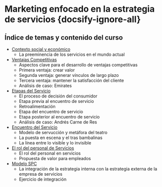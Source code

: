 # Marketing enfocado en la estrategia de servicios {docsify-ignore-all}

## Índice de temas y contenido del curso

- [Contexto social y económico](/curso/uncordobax/mcm001/contexto.md)
  - La preeminencia de los servicios en el mundo actual
- [Ventajas Competitivas](/curso/uncordobax/mcm001/ventajas.md)
  - Aspectos clave para el desarrollo de ventajas competitivas
  - Primera ventaja: crear valor
  - Segunda ventaja: generar vínculos de largo plazo
  - Tercera ventaja: mantener la satisfacción del cliente
  - Análisis de caso: Emirates
- [Etapas del Servicio](/curso/uncordobax/mcm001/etapas.md)
  - El proceso de decisión del consumidor
  - Etapa previa al encuentro de servicio
  - Retroalimentación
  - Etapa del encuentro de servicio
  - Etapa posterior al encuentro de servicio
  - Análisis de caso: Andrés Carne de Res
- [Encuentro del Servicio](/curso/uncordobax/mcm001/encuentro.md)
  - Modelo de servucción y metáfora del teatro
  - La puesta en escena y el tras bambalinas
  - La línea entre lo visible y lo invisible
- [El rol del personal de Servicios](/curso/uncordobax/mcm001/personal.md)
  - El rol del personal en servicios
  - Propuesta de valor para empleados
- [Modelo SPC](/curso/uncordobax/mcm001/modelo-spc.md)
  - La integración de la estrategia interna con la estrategia externa de la empresa de servicios
  - Ejercicio de integración

